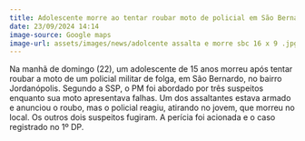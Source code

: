 ```yaml
---
title: Adolescente morre ao tentar roubar moto de policial em São Bernardo
date: 23/09/2024 14:14
image-source: Google maps
image-url: assets/images/news/adolcente assalta e morre sbc 16 x 9 .jpg
---
```


Na manhã de domingo (22), um adolescente de 15 anos morreu após tentar roubar a moto de um policial militar de folga, em São Bernardo, no bairro Jordanópolis. Segundo a SSP, o PM foi abordado por três suspeitos enquanto sua moto apresentava falhas. Um dos assaltantes estava armado e anunciou o roubo, mas o policial reagiu, atirando no jovem, que morreu no local. Os outros dois suspeitos fugiram. A perícia foi acionada e o caso registrado no 1º DP.